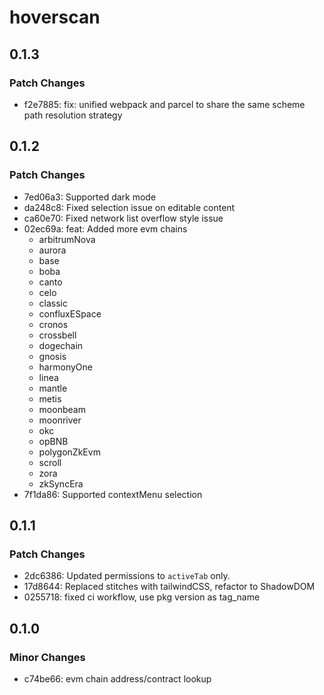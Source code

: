 # hoverscan

## 0.1.3

### Patch Changes

- f2e7885: fix: unified webpack and parcel to share the same scheme path resolution strategy

## 0.1.2

### Patch Changes

- 7ed06a3: Supported dark mode
- da248c8: Fixed selection issue on editable content
- ca60e70: Fixed network list overflow style issue
- 02ec69a: feat: Added more evm chains
  - arbitrumNova
  - aurora
  - base
  - boba
  - canto
  - celo
  - classic
  - confluxESpace
  - cronos
  - crossbell
  - dogechain
  - gnosis
  - harmonyOne
  - linea
  - mantle
  - metis
  - moonbeam
  - moonriver
  - okc
  - opBNB
  - polygonZkEvm
  - scroll
  - zora
  - zkSyncEra
- 7f1da86: Supported contextMenu selection

## 0.1.1

### Patch Changes

- 2dc6386: Updated permissions to `activeTab` only.
- 17d8644: Replaced stitches with tailwindCSS, refactor to ShadowDOM
- 0255718: fixed ci workflow, use pkg version as tag_name

## 0.1.0

### Minor Changes

- c74be66: evm chain address/contract lookup
